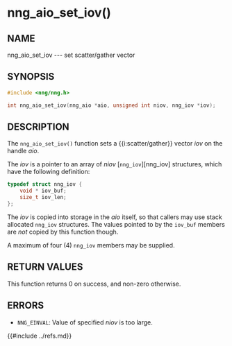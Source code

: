 # nng_aio_set_iov()

## NAME

nng_aio_set_iov --- set scatter/gather vector

## SYNOPSIS

```c
#include <nng/nng.h>

int nng_aio_set_iov(nng_aio *aio, unsigned int niov, nng_iov *iov);
```

## DESCRIPTION

The `nng_aio_set_iov()` function sets a {{i:scatter/gather}} vector _iov_ on the handle _aio_.

The _iov_ is a pointer to an array of _niov_ [`nng_iov`][nng_iov]
structures, which have the following definition:

```c
typedef struct nng_iov {
    void * iov_buf;
    size_t iov_len;
};
```

The _iov_ is copied into storage in the _aio_ itself, so that callers may use stack allocated `nng_iov` structures.
The values pointed to by the `iov_buf` members are _not_ copied by this function though.

A maximum of four (4) `nng_iov` members may be supplied.

## RETURN VALUES

This function returns 0 on success, and non-zero otherwise.

## ERRORS

- `NNG_EINVAL`: Value of specified _niov_ is too large.

{{#include ../refs.md}}
